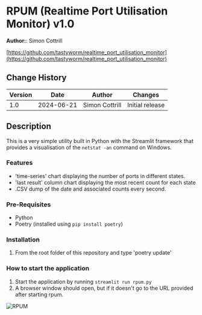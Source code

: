 # RPUM (Realtime Port Utilisation Monitor) v1.0


**Author:**: Simon Cottrill

[https://github.com/tastyworm/realtime_port_utilisation_monitor](https://github.com/tastyworm/realtime_port_utilisation_monitor)

## Change History

| Version | Date       | Author          | Changes                                        |
|---------|------------|-----------------|------------------------------------------------|
| 1.0     | 2024-06-21 | Simon Cottrill  | Initial release                                |

## Description ##

This is a very simple utility built in Python with the Streamlit framework that provides a visualisation of the ```netstat -an``` command on Windows.

### Features ###
- 'time-series' chart displaying the number of ports in different states.
- 'last result' column chart displaying the most recent count for each state
- .CSV dump of the date and associated counts every second.

### Pre-Requisites ###
- Python
- Poetry (installed using ```pip install poetry```)

### Installation ###
1. From the root folder of this repository and type 'poetry update'

### How to start the application ###
1. Start the application by running ```streamlit run rpum.py```
1. A browser window should open, but if it doesn't go to the URL provided after starting rpum.


![RPUM](https://github.com/tastyworm/realtime_port_utilisation_monitor/readme_images/rpum_screenshot.png?raw=true)

